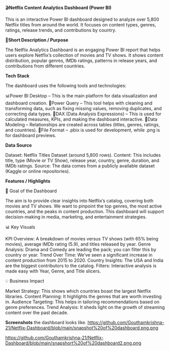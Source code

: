 
🎬**Netflix Content Analytics Dashboard (Power BI)**

This is an interactive Power BI dashboard designed to analyze over 5,800 Netflix titles from around the world. It focuses on content types, genres, ratings, release trends, and contributions by country.

📌**Short Description / Purpose**

The Netflix Analytics Dashboard is an engaging Power BI report that helps users explore Netflix’s collection of movies and TV shows. It shows content distribution, popular genres, IMDb ratings, patterns in release years, and contributions from different countries. 

**Tech Stack**

The dashboard uses the following tools and technologies:

📊Power BI Desktop – This is the main platform for data visualization and dashboard creation.
📂Power Query – This tool helps with cleaning and transforming data, such as fixing missing values, removing duplicates, and correcting data types.
🧠DAX (Data Analysis Expressions) – This is used for calculated measures, KPIs, and making the dashboard interactive.
📝Data Modeling – Relationships are created across tables (titles, genres, ratings, and countries).
📁File Format – .pbix is used for development, while .png is for dashboard previews.

**Data Source**

Dataset: Netflix Titles Dataset (around 5,800 rows).
Content: This includes title, type (Movie or TV Show), release year, country, genre, duration, and IMDb ratings.
Source: The data comes from a publicly available dataset (Kaggle or online repositories).

**Features / Highlights**

🎯 Goal of the Dashboard

The aim is to provide clear insights into Netflix’s catalog, covering both movies and TV shows.
We want to pinpoint the top genres, the most active countries, and the peaks in content production.
This dashboard will support decision-making in media, marketing, and entertainment strategies.

📊 Key Visuals

KPI Overview: A breakdown of movies versus TV shows (with 65% being movies), average IMDb rating (5.9), and titles released by year.
Genre Analysis: Drama and Comedy are leading the pack; you can filter this by country or year.
Trend Over Time: We’ve seen a significant increase in content production from 2015 to 2020.
Country Insights: The USA and India are the biggest contributors to the catalog.
Filters: Interactive analysis is made easy with Year, Genre, and Title slicers.

💡 Business Impact

Market Strategy: This shows which countries boast the largest Netflix libraries.
Content Planning: It highlights the genres that are worth investing in.
Audience Targeting: This helps in tailoring recommendations based on genre preferences.
Trend Analysis: It sheds light on the growth of streaming content over the past decade.

**Screenshots**
the dashboard looks like.
https://github.com/Gouthamkrishna-21/Netflix-Dashboard/blob/main/snapshot%20of%20dashboard.png.png

https://github.com/Gouthamkrishna-21/Netflix-Dashboard/blob/main/snapshort%20of%20dashboard2.png.png
